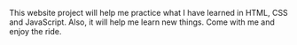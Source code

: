 This website project will help me practice what I have learned in HTML, CSS and JavaScript. Also, it will help me learn new things. 
Come with me and enjoy the ride.
